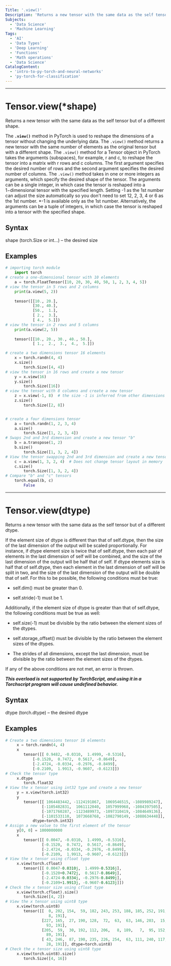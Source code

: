 ```yaml
---
Title: '.view()'
Description: 'Returns a new tensor with the same data as the self tensor but of a different shape or type'
Subjects:
  - 'Data Science'
  - 'Machine Learning'
Tags:
  - 'AI'
  - 'Data Types'
  - 'Deep Learning'
  - 'Functions'
  - 'Math operations'
  - 'Data Science'
CatalogContent:
  - 'intro-to-py-torch-and-neural-networks'
  - 'py-torch-for-classification'
---
```

--------------

# Tensor.view(*shape)
Returns a new tensor with the same data as the self tensor but of a different shape.

The **`.view()`** method in PyTorch is used to reshape the dimensions of a tensor without changing the underlying data. The `.view()` method returns a new tensor with the same number of elements as the original tensor but with a different shape. The `.view()` method for a Tensor object in PyTorch takes the arguments (subspaces), for example, r and c, to reshape the tensor into a matrix with r rows and c columns. The first argument specifies the desired number of rows and the second argument specifies the desired number of columns. The `.view()` method takes in one or more integers as arguments, which specify the desired shape of the tensor. The arguments can be a single integer, in which case the tensor is reshaped into a 1−dimensional tensor with the specified length. Setting -1 as the 1st number can adjust the size automatically so you don't need to set 12, 2, 3, 4 or 6 as the 1st number. *-1 is available only as the 1st number. Alternatively, the arguments can be a tuple of integers, in which case the tensor is reshaped into a tensor with the specified shape.

## Syntax

shape (torch.Size or int...) – the desired size

## Examples

```python
# importing torch module
    import torch
# create a one-dimensional tensor with 10 elements
    a = torch.FloatTensor([10, 20, 30, 40, 50, 1, 2, 3, 4, 5])
# view the tensor in 5 rows and 2 columns
    print(a.view(5, 2))
    
    tensor([[10., 20.],
            [30., 40.],
            [50.,  1.],
            [ 2.,  3.],
            [ 4.,  5.]])
# view the tensor in 2 rows and 5 columns
    print(a.view(2, 5))
    
    tensor([[10., 20., 30., 40., 50.],
            [ 1.,  2.,  3.,  4.,  5.]])
```

```python
# create a two dimensions tensor 16 elements
    x = torch.randn(4, 4)
    x.size()
        torch.Size([4, 4])
# view the tensor in 16 rows and create a new tensor
    y = x.view(16)
    y.size()
        torch.Size([16])
# view the tensor with 8 columns and create a new tensor
    z = x.view(-1, 8)  # the size -1 is inferred from other dimensions
    z.size()
        torch.Size([2, 8])
```

```python

# create a four dimensions tensor
    a = torch.randn(1, 2, 3, 4)
    a.size()
        torch.Size([1, 2, 3, 4])
# Swaps 2nd and 3rd dimension and create a new tensor "b"      
    b = a.transpose(1, 2)  
    b.size()
        torch.Size([1, 3, 2, 4])
# View the tensor swapping 2nd and 3rd dimension and create a new tensor "c"        
    c = a.view(1, 3, 2, 4)  # Does not change tensor layout in memory
    c.size()
        torch.Size([1, 3, 2, 4])
# Compare "b" and "c" tensors        
    torch.equal(b, c)
        False
```

----------------

# Tensor.view(dtype)
Returns a new tensor with the same data as the self tensor but of a different dtype.

If the element size of dtype is different than that of self.dtype, then the size of the last dimension of the output will be scaled proportionally. For instance, if dtype element size is twice that of self.dtype, then each pair of elements in the last dimension of self will be combined, and the size of the last dimension of the output will be half that of self. If dtype elements size is half that of self.dtype, then each element in the last dimension of self will be split in two, and the size of the last dimension of the output will be double that of self. For this to be possible, the following conditions must be true:

- self.dim() must be greater than 0.

- self.stride(-1) must be 1.

Additionally, if the element size of dtype is greater than that of self.dtype, the following conditions must be true as well:

- self.size(-1) must be divisible by the ratio between the element sizes of the dtypes.

- self.storage_offset() must be divisible by the ratio between the element sizes of the dtypes.

- The strides of all dimensions, except the last dimension, must be divisible by the ratio between the element sizes of the dtypes.

If any of the above conditions are not met, an error is thrown.

_**This overload is not supported by TorchScript, and using it in a Torchscript program will cause undefined behavior.**_

## Syntax

dtype (torch.dtype) – the desired dtype

## Examples

```python
# Create a two dimensions tensor 16 elements
     x = torch.randn(4, 4)
     x
        tensor([[ 0.9482, -0.0310,  1.4999, -0.5316],
            [-0.1520,  0.7472,  0.5617, -0.8649],
            [-2.4724, -0.0334, -0.2976, -0.8499],
            [-0.2109,  1.9913, -0.9607, -0.6123]])
# Check the tensor type
     x.dtype
        torch.float32
# View the x tensor using int32 type and create a new tensor    
     y = x.view(torch.int32)
     y
        tensor([[ 1064483442, -1124191867,  1069546515, -1089989247],
                [-1105482831,  1061112040,  1057999968, -1084397505],
                [-1071760287, -1123489973, -1097310419, -1084649136],
                [-1101533110,  1073668768, -1082790149, -1088634448]],
            dtype=torch.int32)
# Assign a new value to the first element of the tensor            
     y[0, 0] = 1000000000
     x
        tensor([[ 0.0047, -0.0310,  1.4999, -0.5316],
                [-0.1520,  0.7472,  0.5617, -0.8649],
                [-2.4724, -0.0334, -0.2976, -0.8499],
                [-0.2109,  1.9913, -0.9607, -0.6123]])
# View the x tensor using cfloat type       
     x.view(torch.cfloat)
        tensor([[ 0.0047-0.0310j,  1.4999-0.5316j],
                [-0.1520+0.7472j,  0.5617-0.8649j],
                [-2.4724-0.0334j, -0.2976-0.8499j],
                [-0.2109+1.9913j, -0.9607-0.6123j]])
# Check the x tensor size using cfloat type
     x.view(torch.cfloat).size()
        torch.Size([4, 2])
# View the x tensor using uint8 type   
     x.view(torch.uint8)
        tensor([[  0, 202, 154,  59, 182, 243, 253, 188, 185, 252, 191,  63, 240,  22,
                   8, 191],
                [227, 165,  27, 190, 128,  72,  63,  63, 146, 203,  15,  63,  22, 106,
                  93, 191],
                [205,  59,  30, 192, 112, 206,   8, 189,   7,  95, 152, 190,  12, 147,
                  89, 191],
                [ 43, 246,  87, 190, 235, 226, 254,  63, 111, 240, 117, 191, 177, 191,
                  28, 191]], dtype=torch.uint8)
# Check the x tensor size using uint8 type
     x.view(torch.uint8).size()
        torch.Size([4, 16])
```

